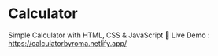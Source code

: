 # Calculator
Simple Calculator with HTML, CSS &amp; JavaScript
🔗
Live Demo : https://calculatorbyroma.netlify.app/
